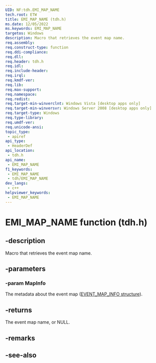```yaml
---
UID: NF:tdh.EMI_MAP_NAME
tech.root: ETW
title: EMI_MAP_NAME (tdh.h)
ms.date: 12/05/2022
ms.keywords: EMI_MAP_NAME
targetos: Windows
description: Macro that retrieves the event map name.
req.assembly: 
req.construct-type: function
req.ddi-compliance: 
req.dll: 
req.header: tdh.h
req.idl: 
req.include-header: 
req.irql: 
req.kmdf-ver: 
req.lib: 
req.max-support: 
req.namespace: 
req.redist: 
req.target-min-winverclnt: Windows Vista [desktop apps only]
req.target-min-winversvr: Windows Server 2008 [desktop apps only]
req.target-type: Windows
req.type-library: 
req.umdf-ver: 
req.unicode-ansi: 
topic_type:
 - apiref
api_type:
 - HeaderDef
api_location:
 - tdh.h
api_name:
 - EMI_MAP_NAME
f1_keywords:
 - EMI_MAP_NAME
 - tdh/EMI_MAP_NAME
dev_langs:
 - c++
helpviewer_keywords:
 - EMI_MAP_NAME
---
```


# EMI_MAP_NAME function (tdh.h)

## -description

Macro that retrieves the event map name.

## -parameters

### -param MapInfo

The metadata about the event map ([EVENT_MAP_INFO structure](ns-tdh-event_map_info.md)).

## -returns

The event map name, or NULL.

## -remarks

## -see-also

